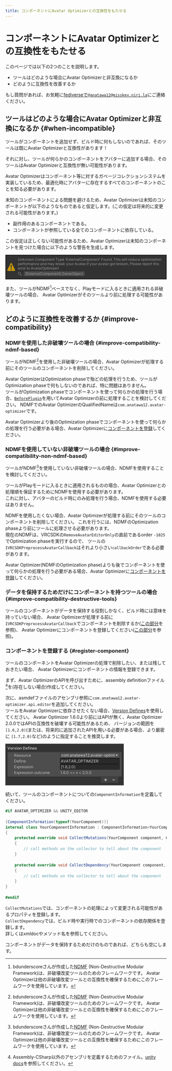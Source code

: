 ```yaml
---
title: コンポーネントにAvatar Optimizerとの互換性をもたせる
---
```


# コンポーネントにAvatar Optimizerとの互換性をもたせる

このページでは以下の2つのことを説明します。

- ツールはどのような場合にAvatar Optimizerと非互換になるか
- どのように互換性を改善するか

もし質問があれば、お気軽に[fediverseで`@anatawa12@misskey.niri.la`][fediverse]にご連絡ください。

## ツールはどのような場合にAvatar Optimizerと非互換になるか {#when-incompatible}

ツールがコンポーネントを追加せず、ビルド時に何もしないのであれば、そのツールは既にAvatar Optimizerと互換性があります！

それに対し、ツールが何らかのコンポーネントをアバターに追加する場合、そのツールはAvatar Optimizerと互換性が無い可能性があります。

Avatar Optimizerはコンポーネント等に対するガベージコレクションシステムを実装しているため、最適化時にアバターに存在するすべてのコンポーネントのことを知る必要があります。

未知のコンポーネントによる問題を避けるため、Avatar Optimizerは未知のコンポーネントが以下のようなものであると仮定します。(この仮定は将来的に変更される可能性があります。)
- 副作用のあるコンポーネントである。
- コンポーネントが参照している全てのコンポーネントに依存している。

この仮定は正しくない可能性があるため、Avatar Optimizerは未知のコンポーネントを見つけた場合に以下のような警告を生成します。

![unknown-component-warning](unknown-component-warning.png)

また、ツールがNDMF[^NDMF]ベースでなく、Playモードに入るときに適用される非破壊ツールの場合、 Avatar
Optimizerがそのツールより前に処理する可能性があります。

## どのように互換性を改善するか {#improve-compatibility}

### NDMFを使用した非破壊ツールの場合 {#improve-compatibility-ndmf-based}

ツールがNDMF[^NDMF]を使用した非破壊ツールの場合、Avatar Optimizerが処理する前にそのツールのコンポーネントを削除してください。

Avatar OptimizerはOptimization phaseで殆どの処理を行うため、ツールがOptimization phaseで何もしないのであれば、特に問題はありません。\
ツールがOptimization phaseでコンポーネントを使って何らかの処理を行う場合、[`BeforePlugin`][ndmf-BeforePlugin]を用いてAvatar Optimizerの前に処理することを検討してください。
NDMFでのAvatar OptimizerのQualifiedNameは`com.anatawa12.avatar-optimizer`です。

Avatar Optimizerより後のOptimization phaseでコンポーネントを使って何らかの処理を行う必要がある場合、Avatar Optimizerに[コンポーネントを登録][register-component]してください。

### NDMFを使用していない非破壊ツールの場合 {#improve-compatibility-non-ndmf-based}

ツールがNDMF[^NDMF]を使用していない非破壊ツールの場合、NDMFを使用することを検討してください。

ツールがPlayモードに入るときに適用されるものの場合、Avatar Optimizerとの処理順を保証するためにNDMFを使用する必要があります。\
これに対し、アバターのビルド時にのみ処理を行う場合、NDMFを使用する必要はありません。

NDMFを使用したくない場合、Avatar Optimizerが処理する前にそのツールのコンポーネントを削除してください。
これを行うには、NDMFのOptimization phaseより前にツールに処理させる必要があります。\
現在のNDMFは、VRCSDKの`RemoveAvatarEditorOnly`の直前であるorder `-1025`でOptimization phaseを実行するので、
ツールの`IVRCSDKPreprocessAvatarCallback`はそれより小さい`callbackOrder`である必要があります。

Avatar Optimizer(NDMFのOptimization phase)よりも後でコンポーネントを使って何らかの処理を行う必要がある場合、Avatar Optimizerに[コンポーネントを登録][register-component]してください。

### データを保持するためだけにコンポーネントを持つツールの場合 {#improve-compatibility-destructive-tools}

ツールのコンポーネントがデータを保持する役割しかなく、ビルド時には意味を持っていない場合、
Avatar Optimizerが処理する前に`IVRCSDKPreprocessAvatarCallback`でコンポーネントを削除するか([この部分](#improve-compatibility-non-ndmf-based)を参照)、
Avatar Optimizerにコンポーネントを登録してください([この部分][register-component]を参照)。

### コンポーネントを登録する {#register-component}

ツールのコンポーネントをAvatar Optimizerの処理で削除したい、または残しておきたい場合、
Avatar Optimizerにコンポーネントの情報を登録できます。

まず、Avatar OptimizerのAPIを呼び出すために、assembly definitionファイル[^asmdef]を(存在しない場合)作成してください。

次に、asmdefファイルのアセンブリ参照に`com.anatawa12.avatar-optimizer.api.editor`を追加してください。\
ツールをAvatar Optimizerに依存させたくない場合、[Version Defines]を使用してください。
Avatar Optimizer 1.6.0より前にはAPIが無く、Avatar Optimizer 2.0.0ではAPIの互換性を破壊する可能性があるため、
バージョンの範囲を`[1.6,2.0)`(または、将来的に追加されたAPIを用いる必要がある場合、より厳密に `[1.7,2.0)`など)のように指定することを推奨します。

![version-defines.png](version-defines.png)

続いて、ツールのコンポーネントについての`ComponentInformation`を定義してください。

```csharp
#if AVATAR_OPTIMIZER && UNITY_EDITOR

[ComponentInformation(typeof(YourComponent))]
internal class YourComponentInformation : ComponentInformation<YourComponent>
{
    protected override void CollectMutations(YourComponent component, ComponentMutationsCollector collector)
    {
        // call methods on the collector to tell about the component
    }

    protected override void CollectDependency(YourComponent component, ComponentDependencyCollector collector)
    {
        // call methods on the collector to tell about the component
    }
}

#endif
```

`CollectMutations`では、コンポーネントの処理によって変更される可能性があるプロパティを登録します。\
`CollectDependency`では、ビルド時や実行時でのコンポーネントの依存関係を登録します。\
詳しくはxmldocやメソッド名を参照してください。

コンポーネントがデータを保持するためだけのものであれば、どちらも空にします。

[fediverse]: https://misskey.niri.la/@anatawa12
[ndmf-BeforePlugin]: https://ndmf.nadena.dev/api/nadena.dev.ndmf.fluent.Sequence.html#nadena_dev_ndmf_fluent_Sequence_BeforePlugin_System_String_System_String_System_Int32_
[register-component]: #register-component

[^asmdef]: Assembly-CSharp以外のアセンブリを定義するためのファイル。[unity docs](https://docs.unity3d.com/2019.4/Documentation/Manual/ScriptCompilationAssemblyDefinitionFiles.html)を参照してください。
[^NDMF]: bdunderscoreさんが作成した[NDMF] (Non-Destructive Modular Framework)は、非破壊改変ツールのためのフレームワークです。
Avatar Optimizerは他の非破壊改変ツールとの互換性を確保するためにこのフレームワークを使用しています。

[NDMF]: https://ndmf.nadena.dev/
[modular-avatar]: https://modular-avatar.nadena.dev/
[Version Defines]: https://docs.unity3d.com/2019.4/Documentation/Manual/ScriptCompilationAssemblyDefinitionFiles.html#define-symbols
